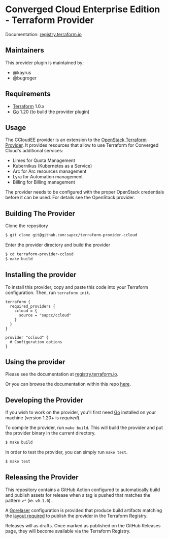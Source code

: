 Converged Cloud Enterprise Edition - Terraform Provider
=======================================================

Documentation: [registry.terraform.io](https://registry.terraform.io/providers/sapcc/ccloud/latest/docs)

Maintainers
-----------

This provider plugin is maintained by:

  * @kayrus
  * @bugroger

Requirements
------------

- [Terraform](https://www.terraform.io/downloads.html) 1.0.x
- [Go](https://golang.org/doc/install) 1.20 (to build the provider plugin)

Usage
---------------------

The CCloudEE provider is an extension to the [OpenStack Terraform
Provider](https://github.com/terraform-provider-openstack/terraform-provider-openstack).
It provides resources that allow to use Terraform for Converged Cloud's
additional services:

  * Limes for Quota Management
  * Kubernikus (Kubernetes as a Service)
  * Arc for Arc resources management
  * Lyra for Automation management
  * Billing for Billing management

The provider needs to be configured with the proper OpenStack credentials
before it can be used. For details see the OpenStack provider.

Building The Provider
---------------------

Clone the repository

```sh
$ git clone git@github.com:sapcc/terraform-provider-ccloud
```

Enter the provider directory and build the provider

```sh
$ cd terraform-provider-ccloud
$ make build
```

Installing the provider
-----------------------

To install this provider, copy and paste this code into your Terraform configuration. Then, run `terraform init`.

```hcl
terraform {
  required_providers {
    ccloud = {
      source = "sapcc/ccloud"
    }
  }
}

provider "ccloud" {
  # Configuration options
}
```

Using the provider
----------------------
Please see the documentation at [registry.terraform.io](https://registry.terraform.io/providers/sapcc/ccloud/latest/docs).

Or you can browse the documentation within this repo [here](https://github.com/sapcc/terraform-provider-ccloud/tree/master/website/docs).

Developing the Provider
---------------------------

If you wish to work on the provider, you'll first need [Go](https://golang.org) installed on your machine (version 1.20+ is *required*).

To compile the provider, run `make build`. This will build the provider and put the provider binary in the current directory.

```sh
$ make build
```

In order to test the provider, you can simply run `make test`.

```sh
$ make test
```

Releasing the Provider
----------------------

This repository contains a GitHub Action configured to automatically build and
publish assets for release when a tag is pushed that matches the pattern `v*`
(ie. `v0.1.0`).

A [Gorelaser](https://goreleaser.com/) configuration is provided that produce
build artifacts matching the [layout required](https://www.terraform.io/docs/registry/providers/publishing.html#manually-preparing-a-release)
to publish the provider in the Terraform Registry.

Releases will as drafts. Once marked as published on the GitHub Releases page,
they will become available via the Terraform Registry.
